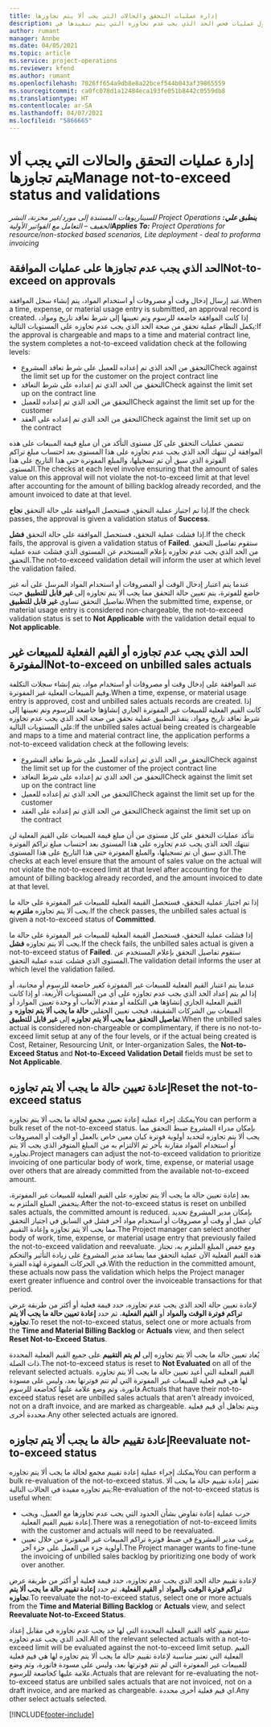 ```yaml
---
title: إدارة عمليات التحقق والحالات التي يجب ألا يتم تجاوزها
description: يوفر هذا الموضوع معلومات حول عمليات فحص الحد الذي يجب عدم تجاوزه التي يتم تنفيذها في Project Operations.
author: rumant
manager: Annbe
ms.date: 04/05/2021
ms.topic: article
ms.service: project-operations
ms.reviewer: kfend
ms.author: rumant
ms.openlocfilehash: 7026ff654a9db8e8a22bcef544b043af39865559
ms.sourcegitcommit: ca0fc078d1a12484eca193fe051b8442c0559db8
ms.translationtype: HT
ms.contentlocale: ar-SA
ms.lasthandoff: 04/07/2021
ms.locfileid: "5866665"
---
```

# <a name="manage-not-to-exceed-status-and-validations"></a><span data-ttu-id="7fece-103">إدارة عمليات التحقق والحالات التي يجب ألا يتم تجاوزها</span><span class="sxs-lookup"><span data-stu-id="7fece-103">Manage not-to-exceed status and validations</span></span> 

<span data-ttu-id="7fece-104">_**ينطبق علي:** ‏‫Project Operations للسيناريوهات المستندة إلى مورد/غير مخزنة‬، ‏‫النشر الخفيف – التعامل مع الفواتير الأولية‬_</span><span class="sxs-lookup"><span data-stu-id="7fece-104">_**Applies To:** Project Operations for resource/non-stocked based scenarios, Lite deployment - deal to proforma invoicing_</span></span>

## <a name="not-to-exceed-on-approvals"></a><span data-ttu-id="7fece-105">الحد الذي يجب عدم تجاوزها على عمليات الموافقة</span><span class="sxs-lookup"><span data-stu-id="7fece-105">Not-to-exceed on approvals</span></span>

<span data-ttu-id="7fece-106">عند إرسال إدخال وقت أو مصروفات أو استخدام المواد، يتم إنشاء سجل الموافقة.</span><span class="sxs-lookup"><span data-stu-id="7fece-106">When a time, expense, or material usage entry is submitted, an approval record is created.</span></span> <span data-ttu-id="7fece-107">إذا كانت الموافقة خاضعة للرسوم وتم تعيينها إلى شرط تعاقد تاريخ ومواد، يكمل النظام عملية تحقق من صحة الحد الذي يجب عدم تجاوزه على المستويات التالية:</span><span class="sxs-lookup"><span data-stu-id="7fece-107">If the approval is chargeable and maps to a time and material contract line, the system completes a not-to-exceed validation check at the following levels:</span></span>

  - <span data-ttu-id="7fece-108">التحقق من الحد الذي تم إعداده للعميل على شرط تعاقد المشروع</span><span class="sxs-lookup"><span data-stu-id="7fece-108">Check against the limit set up for the customer on the project contract line</span></span>
  - <span data-ttu-id="7fece-109">التحقق من الحد الذي تم إعداده على شرط التعاقد</span><span class="sxs-lookup"><span data-stu-id="7fece-109">Check against the limit set up on the contract line</span></span>
  - <span data-ttu-id="7fece-110">التحقق من الحد الذي تم إعداده للعميل</span><span class="sxs-lookup"><span data-stu-id="7fece-110">Check against the limit set up for the customer</span></span>
  - <span data-ttu-id="7fece-111">التحقق من الحد الذي تم إعداده على العقد</span><span class="sxs-lookup"><span data-stu-id="7fece-111">Check against the limit set up on the contract</span></span>

<span data-ttu-id="7fece-112">تتضمن عمليات التحقق على كل مستوى التأكد من أن مبلغ قيمة المبيعات على هذه الموافقة لن تنتهك الحد الذي يجب عدم تجاوزه على هذا المستوى بعد احتساب مبلغ تراكم الفوترة الذي سبق أن تم تسجيلها، والمبلغ المفوترة حتى هذا التاريخ على هذا المستوى.</span><span class="sxs-lookup"><span data-stu-id="7fece-112">The checks at each level involve ensuring that the amount of sales value on this approval will not violate the not-to-exceed limit at that level after accounting for the amount of billing backlog already recorded, and the amount invoiced to date at that level.</span></span>

<span data-ttu-id="7fece-113">إذا تم اجتياز عملية التحقق، فستحصل الموافقة على حالة التحقق **نجاح**.</span><span class="sxs-lookup"><span data-stu-id="7fece-113">If the check passes, the approval is given a validation status of **Success**.</span></span>

<span data-ttu-id="7fece-114">إذا فشلت عملية التحقق، فستحصل الموافقة على حالة التحقق **فشل**.</span><span class="sxs-lookup"><span data-stu-id="7fece-114">If the check fails, the approval is given a validation status of **Failed**.</span></span> <span data-ttu-id="7fece-115">ستقوم تفاصيل التحقق من الحد الذي يجب عدم تجاوزه بإعلام المستخدم عن المستوى الذي فشلت عنده عملية التحقق.</span><span class="sxs-lookup"><span data-stu-id="7fece-115">The not-to-exceed validation detail will inform the user at which level the validation failed.</span></span>

<span data-ttu-id="7fece-116">عندما يتم اعتبار إدخال الوقت أو المصروفات أو استخدام المواد المرسل على أنه غير خاضع للفوترة، يتم تعيين حالة التحقق مما يجب ألا يتم تجاوزه‬ إلى **غير قابل للتطبيق** حيث تفاصيل التحقق تساوي **غير قابل للتطبيق**.</span><span class="sxs-lookup"><span data-stu-id="7fece-116">When the submitted time, expense, or material usage entry is considered non-chargeable, the not-to-exceed validation status is set to **Not Applicable** with the validation detail equal to **Not applicable**.</span></span>

## <a name="not-to-exceed-on-unbilled-sales-actuals"></a><span data-ttu-id="7fece-117">الحد الذي يجب عدم تجاوزه أو القيم الفعلية للمبيعات غير المفوترة</span><span class="sxs-lookup"><span data-stu-id="7fece-117">Not-to-exceed on unbilled sales actuals</span></span>

<span data-ttu-id="7fece-118">عند الموافقة على إدخال وقت أو مصروفات أو استخدام مواد، يتم إنشاء سجلات التكلفة وقيم المبيعات الفعلية غير المفوترة.</span><span class="sxs-lookup"><span data-stu-id="7fece-118">When a time, expense, or material usage entry is approved, cost and unbilled sales actuals records are created.</span></span> <span data-ttu-id="7fece-119">إذا كانت القيم الفعلية للمبيعات غير المفوترة الجاري إنشاؤها خاضعة للرسوم وتم تعيينها إلى شرط تعاقد تاريخ ومواد، ينفذ التطبيق عملية تحقق من صحة الحد الذي يجب عدم تجاوزه على المستويات التالية:</span><span class="sxs-lookup"><span data-stu-id="7fece-119">If the unbilled sales actual being created is chargeable and maps to a time and material contract line, the application performs a not-to-exceed validation check at the following levels:</span></span>

  - <span data-ttu-id="7fece-120">التحقق من الحد الذي تم إعداده للعميل على شرط تعاقد المشروع</span><span class="sxs-lookup"><span data-stu-id="7fece-120">Check against the limit set up for the customer of the project contract line</span></span>
  - <span data-ttu-id="7fece-121">التحقق من الحد الذي تم إعداده على شرط التعاقد</span><span class="sxs-lookup"><span data-stu-id="7fece-121">Check against the limit set up on the contract line</span></span>
  - <span data-ttu-id="7fece-122">التحقق من الحد الذي تم إعداده للعميل</span><span class="sxs-lookup"><span data-stu-id="7fece-122">Check against the limit set up for the customer</span></span>
  - <span data-ttu-id="7fece-123">التحقق من الحد الذي تم إعداده على العقد</span><span class="sxs-lookup"><span data-stu-id="7fece-123">Check against the limit set up on the contract</span></span>

<span data-ttu-id="7fece-124">تتأكد عمليات التحقق على كل مستوى من أن مبلغ قيمة المبيعات على القيم الفعلية لن تنتهك الحد الذي يجب عدم تجاوزه على هذا المستوى بعد احتساب مبلغ تراكم الفوترة الذي سبق أن تم تسجيلها، والمبلغ المفوترة حتى هذا التاريخ على هذا المستوى.</span><span class="sxs-lookup"><span data-stu-id="7fece-124">The checks at each level ensure that the amount of sales value on the actual will not violate the not-to-exceed limit at that level after accounting for the amount of billing backlog already recorded, and the amount invoiced to date at that level.</span></span>

<span data-ttu-id="7fece-125">إذا تم اجتياز عملية التحقق، فستحصل القيمة الفعلية للمبيعات غير المفوترة على حالة ما يجب ألا يتم تجاوزه **ملتزم به**.</span><span class="sxs-lookup"><span data-stu-id="7fece-125">If the check passes, the unbilled sales actual is given a not-to-exceed status of **Committed**.</span></span>

<span data-ttu-id="7fece-126">إذا فشلت عملية التحقق، فستحصل القيمة الفعلية للمبيعات غير المفوترة على حالة ما يجب ألا يتم تجاوزه **فشل**.</span><span class="sxs-lookup"><span data-stu-id="7fece-126">If the check fails, the unbilled sales actual is given a not-to-exceed status of **Failed**.</span></span> <span data-ttu-id="7fece-127">ستقوم تفاصيل التحقق بإعلام المستخدم عن المستوى الذي فشلت عنده عملية التحقق.</span><span class="sxs-lookup"><span data-stu-id="7fece-127">The validation detail informs the user at which level the validation failed.</span></span>

<span data-ttu-id="7fece-128">عندما يتم اعتبار القيم الفعلية للمبيعات غير المفوترة كغير خاضعة للرسوم أو مجانية، أو إذا لم يتم إعداد الحد الذي يجب عدم تجاوزه على أي من المستويات الأربعة، أو إذا كانت القيم الفعلية الجاري إنشاؤها هي التكلفة أو مقدم الأتعاب أو وحدة تعيين الموارد أو المبيعات بين الشركات الشقيقة، فيجب تعيين الحقلين **حالة ما يجب ألا يتم تجاوزه‬** و **تفاصيل التحقق مما يجب ألا يتم تجاوزه‬** إلى **غير قابل للتطبيق**.</span><span class="sxs-lookup"><span data-stu-id="7fece-128">When the unbilled sales actual is considered non-chargeable or complimentary, if there is no not-to-exceed limit setup at any of the four levels, or if the actual being created is Cost, Retainer, Resourcing Unit, or Inter-organization Sales, the **Not-to-Exceed Status** and **Not-to-Exceed Validation Detail** fields must be set to **Not Applicable**.</span></span>

## <a name="reset-the-not-to-exceed-status"></a><span data-ttu-id="7fece-129">إعادة تعيين حالة ما يجب ألا يتم تجاوزه</span><span class="sxs-lookup"><span data-stu-id="7fece-129">Reset the not-to-exceed status</span></span>

<span data-ttu-id="7fece-130">يمكنك إجراء عملية إعادة تعيين مجمع لحالة ما يجب ألا يتم تجاوزه</span><span class="sxs-lookup"><span data-stu-id="7fece-130">You can perform a bulk reset of the not-to-exceed status.</span></span> <span data-ttu-id="7fece-131">بإمكان مدراء المشروع ضبط التحقق مما يجب ألا يتم تجاوزه‬ لتحديد أولوية فوترة كيان معين خاص بالعمل أو الوقت أو المصروفات أو استخدام المواد مقارنة بآخر تم الالتزام به من المبلغ المتوفر الذي يجب ألا يتم تجاوزه.</span><span class="sxs-lookup"><span data-stu-id="7fece-131">Project managers can adjust the not-to-exceed validation to prioritize invoicing of one particular body of work, time, expense, or material usage over others that are already committed from the available not-to-exceed amount.</span></span>

<span data-ttu-id="7fece-132">بعد إعادة تعيين حالة ما يجب ألا يتم تجاوزه‬ على القيم الفعلية للمبيعات غير المفوترة، ينخفض المبلغ الملتزم به.</span><span class="sxs-lookup"><span data-stu-id="7fece-132">After the not-to-exceed status is reset on unbilled sales actuals, the committed amount is reduced.</span></span> <span data-ttu-id="7fece-133">بإمكان مدير المشروع تحديد كيان عمل أو وقت أو مصروفات أو استخدام مواد آخر فشل في السابق في اجتياز التحقق مما يجب ألا يتم تجاوزه‬ وإعادة التقييم.</span><span class="sxs-lookup"><span data-stu-id="7fece-133">The Project manager can select another body of work, time, expense, or material usage entry that previously failed the not-to-exceed validation and reevaluate.</span></span> <span data-ttu-id="7fece-134">ومع خفض المبلغ الملتزم به، تجتاز هذه القيم الفعلية الآن عملية التحقق مما يساعد مدير المشروع على زيادة التأثير والتحكم في الحركات المفوترة لهذه الفترة.</span><span class="sxs-lookup"><span data-stu-id="7fece-134">With the reduction in the committed amount, these actuals now pass the validation which helps the Project manager exert greater influence and control over the invoiceable transactions for that period.</span></span>

<span data-ttu-id="7fece-135">لإعادة تعيين حالة الحد الذي يجب عدم تجاوزه، حدد قيمة فعلية أو أكثر من طريقة عرض **تراكم فوترة الوقت والمواد‬** أو **القيم الفعلية**، ثم حدد **إعادة تعيين حالة ما يجب ألا يتم تجاوزه**.</span><span class="sxs-lookup"><span data-stu-id="7fece-135">To reset the not-to-exceed status, select one or more actuals from the **Time and Material Billing Backlog** or **Actuals** view, and then select **Reset Not-to-Exceed Status**.</span></span>

<span data-ttu-id="7fece-136">يُعاد تعيين حالة ما يجب ألا يتم تجاوزه إلى **لم يتم التقييم** على جميع القيم الفعلية المحددة ذات الصلة.</span><span class="sxs-lookup"><span data-stu-id="7fece-136">The not-to-exceed status is reset to **Not Evaluated** on all of the relevant selected actuals.</span></span> <span data-ttu-id="7fece-137">القيم الفعلية التي أعيد تعيين حالة ما يجب ألا يتم تجاوزه‬ لها هي قيم فعلية للمبيعات غير المفوترة التي لم تتم فوترتها بعد، وليس على مسودة فاتورة، وتم وضع علامة عليها كخاضعة للرسوم.</span><span class="sxs-lookup"><span data-stu-id="7fece-137">Actuals that have their not-to-exceed status reset are unbilled sales actuals that aren't already invoiced, not on a draft invoice, and are marked as chargeable.</span></span> <span data-ttu-id="7fece-138">ويتم تجاهل أي قيم فعلية محددة أخرى.</span><span class="sxs-lookup"><span data-stu-id="7fece-138">Any other selected actuals are ignored.</span></span>

## <a name="reevaluate-not-to-exceed-status"></a><span data-ttu-id="7fece-139">إعادة تقييم حالة ما يجب ألا يتم تجاوزه‬</span><span class="sxs-lookup"><span data-stu-id="7fece-139">Reevaluate not-to-exceed status</span></span>

<span data-ttu-id="7fece-140">يمكنك إجراء عملية إعادة تقييم مجمع لحالة ما يجب ألا يتم تجاوزه</span><span class="sxs-lookup"><span data-stu-id="7fece-140">You can perform a bulk re-evaluation of the not-to-exceed status.</span></span> <span data-ttu-id="7fece-141">تعتبر إعادة تقييم حالة ما يجب ألا يتم تجاوزه‬ مفيدة في الحالات التالية:</span><span class="sxs-lookup"><span data-stu-id="7fece-141">Re-evaluation of the not-to-exceed status is useful when:</span></span>

  - <span data-ttu-id="7fece-142">جرب عملية إعادة تفاوض بشأن الحدود التي يجب عدم تجاوزها مع العميل، ويجب إعادة تقييم القيم الفعلية.</span><span class="sxs-lookup"><span data-stu-id="7fece-142">There was a renegotiation of not-to-exceed limits with the customer and actuals will need to be reevaluated.</span></span>
  - <span data-ttu-id="7fece-143">يرغب مدير المشروع في ضبط فوترة تراكم المبيعات غير المفوترة من خلال تعيين أولوية جزء من العمل على جزء آخر.</span><span class="sxs-lookup"><span data-stu-id="7fece-143">The Project manager wants to fine-tune the invoicing of unbilled sales backlog by prioritizing one body of work over another.</span></span>

<span data-ttu-id="7fece-144">لإعادة تقييم حالة الحد الذي يجب عدم تجاوزه، حدد قيمة فعلية أو أكثر من طريقة عرض **تراكم فوترة الوقت والمواد‬** أو **القيم الفعلية**، ثم حدد **إعادة تقييم حالة ما يجب ألا يتم تجاوزه**.</span><span class="sxs-lookup"><span data-stu-id="7fece-144">To reevaluate the not-to-exceed status, select one or more actuals from the **Time and Material Billing Backlog** or **Actuals** view, and select **Reevaluate Not-to-Exceed Status**.</span></span>

<span data-ttu-id="7fece-145">سيتم تقييم كافة القيم الفعلية المحددة التي لها حد يجب عدم تجاوزه في مقابل إعداد الحد الذي يجب عدم تجاوزه.</span><span class="sxs-lookup"><span data-stu-id="7fece-145">All of the relevant selected actuals with a not-to-exceed limit will be evaluated against the not-to-exceed limit setup.</span></span> <span data-ttu-id="7fece-146">القيم الفعلية التي تعتبر مناسبة لإعادة تقييم حالة ما يجب ألا يتم تجاوزه‬ لها هي قيم فعلية للمبيعات غير المفوترة التي لم تتم فوترتها بعد، وليس على مسودة فاتورة، وتم وضع علامة عليها كخاضعة للرسوم.</span><span class="sxs-lookup"><span data-stu-id="7fece-146">Actuals that are relevant for re-evaluating the not-to-exceed status are unbilled sales actuals that are not invoiced, not on a draft invoice, and are marked as chargeable.</span></span> <span data-ttu-id="7fece-147">اي قيم فعلية أخرى محددة.</span><span class="sxs-lookup"><span data-stu-id="7fece-147">Any other select actuals selected.</span></span>


[!INCLUDE[footer-include](../../includes/footer-banner.md)]
